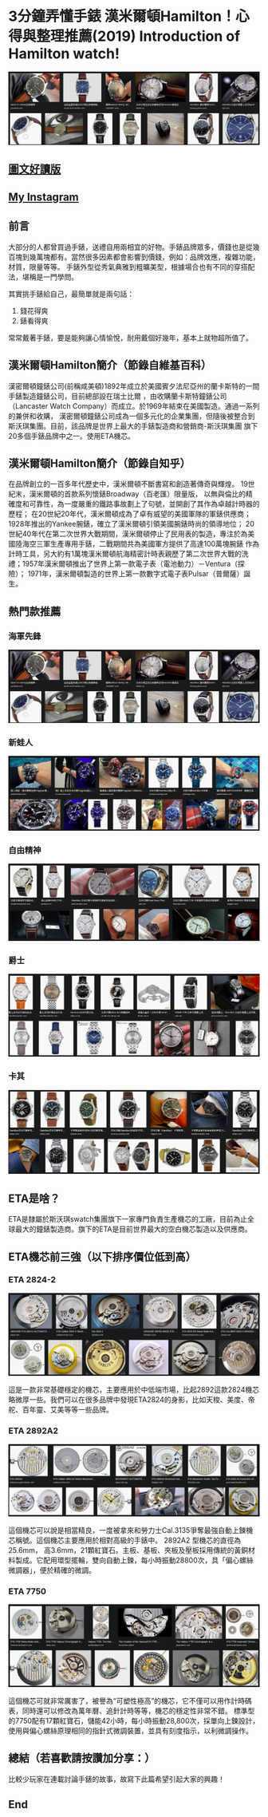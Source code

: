# 3分鐘弄懂手錶 漢米爾頓Hamilton！心得與整理推薦(2019) Introduction of Hamilton watch!
![f1](https://github.com/HCH1/blog/blob/master/fig/watch33a.png)

## [圖文好讀版]()
## [My Instagram](https://www.instagram.com/redbox111)

## 前言
大部分的人都曾買過手錶，送禮自用兩相宜的好物。手錶品牌眾多，價錢也是從幾百塊到幾萬塊都有。當然很多因素都會影響到價錢，例如：品牌效應，複雜功能，材質，限量等等。
手錶外型從秀氣典雅到粗曠美型，根據場合也有不同的穿搭配法，堪稱是一門學問。

其實挑手錶給自己，最簡單就是兩句話：
1. 錢花得爽
1. 錶看得爽

常常戴著手錶，要是能夠讓心情愉悅，耐用戴個好幾年，基本上就物超所值了。

## 漢米爾頓Hamilton簡介（節錄自維基百科）
漢密爾頓鐘錶公司(前稱咸美頓)1892年成立於美國賓夕法尼亞州的蘭卡斯特的一間手錶製造鐘錶公司，目前總部設在瑞士比爾
，由收購蘭卡斯特鐘錶公司（Lancaster Watch Company）而成立。於1969年結束在美國製造。通過一系列的兼併和收購，
漢密爾頓鐘錶公司成為一個多元化的企業集團，但隨後被整合到斯沃琪集團。目前，該品牌是世界上最大的手錶製造商和營銷商-斯沃琪集團
旗下20多個手錶品牌中之一。使用ETA機芯。

## 漢米爾頓Hamilton簡介（節錄自知乎）
在品牌創立的一百多年代歷史中，漢米爾頓不斷書寫和創造著傳奇與輝煌。 19世紀末，漢米爾頓的首款系列懷錶Broadway（百老匯）限量版，
以無與倫比的精確度和可靠性，為一度嚴重的鐵路事故劃上了句號，並開創了其作為卓越計時器的歷程；
在20世紀20年代，漢米爾頓成為了卓有威望的美國軍隊的軍錶供應商；1928年推出的Yankee腕錶，確立了漢米爾頓引領美國腕錶時尚的領導地位；
20世紀40年代在第二次世界大戰期間，漢米爾頓停止了民用表的製造，專注於為美國陸海空三軍生產專用手錶，二戰期間共為美國軍方提供了高達100萬塊腕錶
作為計時工具，另大約有1萬塊漢米爾頓航海精密計時表親歷了第二次世界大戰的洗禮；1957年漢米爾頓推出了世界上第一款電子表（電池動力）－Ventura（探險）；
1971年，漢米爾頓製造的世界上第一款數字式電子表Pulsar（普爾薩）誕生。


## 熱門款推薦
### 海軍先鋒
![f1](https://github.com/HCH1/blog/blob/master/fig/watch33a.png)

### 新蛙人
![f1](https://github.com/HCH1/blog/blob/master/fig/watch33b.png)

### 自由精神
![f1](https://github.com/HCH1/blog/blob/master/fig/watch33c.png)

### 爵士
![f1](https://github.com/HCH1/blog/blob/master/fig/watch33d.png)

### 卡其
![f1](https://github.com/HCH1/blog/blob/master/fig/watch33e.png)

## ETA是啥？
ETA是隸屬於斯沃琪swatch集團旗下一家專門負責生產機芯的工廠，目前為止全球最大的鐘錶製造商。旗下的ETA是目前世界最大的空白機芯製造以及供應商。

## ETA機芯前三強（以下排序價位低到高）

### ETA 2824-2
![f1](https://github.com/HCH1/blog/blob/master/fig/watch35b.png)

這是一款非常基礎穩定的機芯，主要應用於中低端市場，比起2892這款2824機芯略微厚一些。我們可以在很多品牌中發現ETA2824的身影，比如天梭、美度、帝舵、百年靈、艾美等等一些品牌。

### ETA 2892A2
![f1](https://github.com/HCH1/blog/blob/master/fig/watch35a.png)

這個機芯可以說是相當精良，一度被拿來和勞力士Cal.3135爭奪最強自動上鍊機芯稱號。這個機芯主要應用於相對高級的手錶中。
2892A2 型機芯的直徑為25.6mm， 高3.6mm，21顆紅寶石。主板、基板、夾板及壓板採用傳統的黃銅材料製成。它配用環型擺輪，雙向自動上鍊，每小時振動28800次，具「偏心螺絲微調器」，便於精確的微調。

### ETA 7750
![f1](https://github.com/HCH1/blog/blob/master/fig/watch35c.png)

這個機芯可就非常厲害了，被譽為“可塑性極高”的機芯，它不僅可以用作計時碼表，同時還可以修改為萬年曆、追針計時等等，機芯的穩定性非常不錯。
標準型的7750配有17顆紅寶石，儲能42小時，每小時振動28,800次，採單向上鍊設計，使用與偏心螺絲原理相同的指針式微調裝置，並具有刻度指示，以利微調操作。


## 總結（若喜歡請按讚加分享：）
比較少玩家在連載討論手錶的故事，故寫下此篇希望引起大家的興趣！

## End
